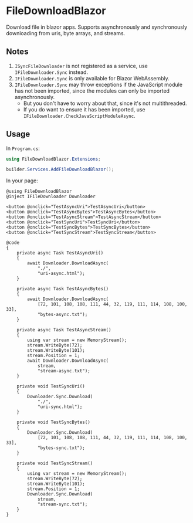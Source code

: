 # FileDownloadBlazor

Download file in blazor apps. Supports asynchronously and synchronously downloading from uris, byte arrays, and streams.

## Notes

1. `ISyncFileDownloader` is not registered as a service, use `IFileDownloader.Sync` instead.
2. `IFileDownloader.Sync` is only available for Blazor WebAssembly.
3. `IFileDownloader.Sync` may throw exceptions if the JavaScript module has not been imported, since the modules can only be imported asynchronously.
    - But you don't have to worry about that, since it's not multithreaded.
    - If you do want to ensure it has been imported, use `IFileDownloader.CheckJavaScriptModuleAsync`.

## Usage

In `Program.cs`:

```csharp
using FileDownloadBlazor.Extensions;

builder.Services.AddFileDownloadBlazor();
```

In your page:

```razor
@using FileDownloadBlazor
@inject IFileDownloader Downloader

<button @onclick="TestAsyncUri">TestAsyncUri</button>
<button @onclick="TestAsyncBytes">TestAsyncBytes</button>
<button @onclick="TestAsyncStream">TestAsyncStream</button>
<button @onclick="TestSyncUri">TestSyncUri</button>
<button @onclick="TestSyncBytes">TestSyncBytes</button>
<button @onclick="TestSyncStream">TestSyncStream</button>

@code
{
    private async Task TestAsyncUri()
    {
        await Downloader.DownloadAsync(
            "./", 
            "uri-async.html");
    }

    private async Task TestAsyncBytes()
    {
        await Downloader.DownloadAsync(
            [72, 101, 108, 108, 111, 44, 32, 119, 111, 114, 108, 100, 33],
            "bytes-async.txt");
    }

    private async Task TestAsyncStream()
    {
        using var stream = new MemoryStream();
        stream.WriteByte(72);
        stream.WriteByte(101);
        stream.Position = 1;
        await Downloader.DownloadAsync(
            stream,
            "stream-async.txt");
    }

    private void TestSyncUri()
    {
        Downloader.Sync.Download(
            "./",
            "uri-sync.html");
    }

    private void TestSyncBytes()
    {
        Downloader.Sync.Download(
            [72, 101, 108, 108, 111, 44, 32, 119, 111, 114, 108, 100, 33],
            "bytes-sync.txt");
    }

    private void TestSyncStream()
    {
        using var stream = new MemoryStream();
        stream.WriteByte(72);
        stream.WriteByte(101);
        stream.Position = 1;
        Downloader.Sync.Download(
            stream,
            "stream-sync.txt");
    }
}
```
